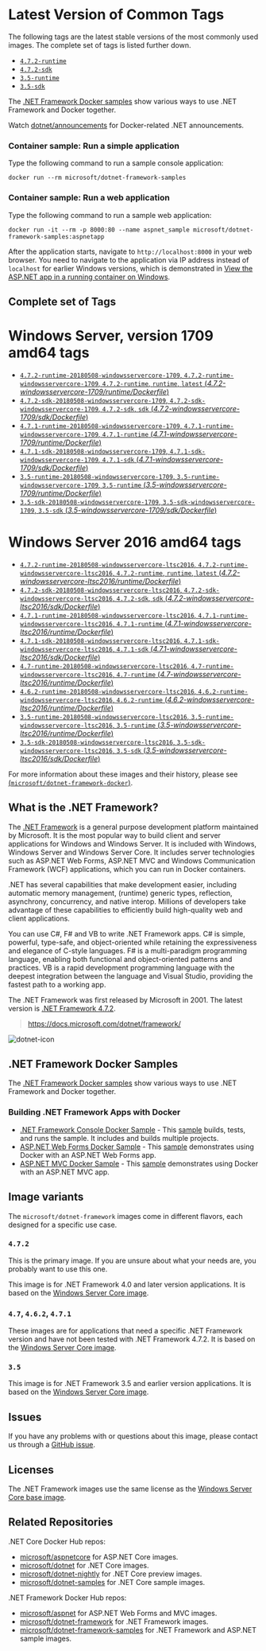 # Latest Version of Common Tags

The following tags are the latest stable versions of the most commonly used images. The complete set of tags is listed further down.

- [`4.7.2-runtime`](https://github.com/Microsoft/dotnet-framework-docker/blob/master/4.7.2-windowsservercore-ltsc2016/runtime/Dockerfile)
- [`4.7.2-sdk`](https://github.com/Microsoft/dotnet-framework-docker/blob/master/4.7.2-windowsservercore-ltsc2016/sdk/Dockerfile)
- [`3.5-runtime`](https://github.com/Microsoft/dotnet-framework-docker/blob/master/3.5-windowsservercore-ltsc2016/runtime/Dockerfile)
- [`3.5-sdk`](https://github.com/Microsoft/dotnet-framework-docker/blob/master/3.5-windowsservercore-ltsc2016/sdk/Dockerfile)

The [.NET Framework Docker samples](https://github.com/Microsoft/dotnet-framework-docker/tree/master/samples/README.md) show various ways to use .NET Framework and Docker together.

Watch [dotnet/announcements](https://github.com/dotnet/announcements/labels/Docker) for Docker-related .NET announcements.

### Container sample: Run a simple application

Type the following command to run a sample console application:

```console
docker run --rm microsoft/dotnet-framework-samples
```

### Container sample: Run a web application

Type the following command to run a sample web application:

```console
docker run -it --rm -p 8000:80 --name aspnet_sample microsoft/dotnet-framework-samples:aspnetapp
```

After the application starts, navigate to `http://localhost:8000` in your web browser. You need to navigate to the application via IP address instead of `localhost` for earlier Windows versions, which is demonstrated in [View the ASP.NET app in a running container on Windows](https://github.com/microsoft/dotnet-framework-docker/blob/master/samples/aspnetapp/README.md#view-the-aspnet-app-in-a-running-container-on-windows).

## Complete set of Tags

# Windows Server, version 1709 amd64 tags

- [`4.7.2-runtime-20180508-windowsservercore-1709`, `4.7.2-runtime-windowsservercore-1709`, `4.7.2-runtime`, `runtime`, `latest` (*4.7.2-windowsservercore-1709/runtime/Dockerfile*)](https://github.com/Microsoft/dotnet-framework-docker/blob/master/4.7.2-windowsservercore-1709/runtime/Dockerfile)
- [`4.7.2-sdk-20180508-windowsservercore-1709`, `4.7.2-sdk-windowsservercore-1709`, `4.7.2-sdk`, `sdk` (*4.7.2-windowsservercore-1709/sdk/Dockerfile*)](https://github.com/Microsoft/dotnet-framework-docker/blob/master/4.7.2-windowsservercore-1709/sdk/Dockerfile)
- [`4.7.1-runtime-20180508-windowsservercore-1709`, `4.7.1-runtime-windowsservercore-1709`, `4.7.1-runtime` (*4.7.1-windowsservercore-1709/runtime/Dockerfile*)](https://github.com/Microsoft/dotnet-framework-docker/blob/master/4.7.1-windowsservercore-1709/runtime/Dockerfile)
- [`4.7.1-sdk-20180508-windowsservercore-1709`, `4.7.1-sdk-windowsservercore-1709`, `4.7.1-sdk` (*4.7.1-windowsservercore-1709/sdk/Dockerfile*)](https://github.com/Microsoft/dotnet-framework-docker/blob/master/4.7.1-windowsservercore-1709/sdk/Dockerfile)
- [`3.5-runtime-20180508-windowsservercore-1709`, `3.5-runtime-windowsservercore-1709`, `3.5-runtime` (*3.5-windowsservercore-1709/runtime/Dockerfile*)](https://github.com/Microsoft/dotnet-framework-docker/blob/master/3.5-windowsservercore-1709/runtime/Dockerfile)
- [`3.5-sdk-20180508-windowsservercore-1709`, `3.5-sdk-windowsservercore-1709`, `3.5-sdk` (*3.5-windowsservercore-1709/sdk/Dockerfile*)](https://github.com/Microsoft/dotnet-framework-docker/blob/master/3.5-windowsservercore-1709/sdk/Dockerfile)

# Windows Server 2016 amd64 tags

- [`4.7.2-runtime-20180508-windowsservercore-ltsc2016`, `4.7.2-runtime-windowsservercore-ltsc2016`, `4.7.2-runtime`, `runtime`, `latest` (*4.7.2-windowsservercore-ltsc2016/runtime/Dockerfile*)](https://github.com/Microsoft/dotnet-framework-docker/blob/master/4.7.2-windowsservercore-ltsc2016/runtime/Dockerfile)
- [`4.7.2-sdk-20180508-windowsservercore-ltsc2016`, `4.7.2-sdk-windowsservercore-ltsc2016`, `4.7.2-sdk`, `sdk` (*4.7.2-windowsservercore-ltsc2016/sdk/Dockerfile*)](https://github.com/Microsoft/dotnet-framework-docker/blob/master/4.7.2-windowsservercore-ltsc2016/sdk/Dockerfile)
- [`4.7.1-runtime-20180508-windowsservercore-ltsc2016`, `4.7.1-runtime-windowsservercore-ltsc2016`, `4.7.1-runtime` (*4.7.1-windowsservercore-ltsc2016/runtime/Dockerfile*)](https://github.com/Microsoft/dotnet-framework-docker/blob/master/4.7.1-windowsservercore-ltsc2016/runtime/Dockerfile)
- [`4.7.1-sdk-20180508-windowsservercore-ltsc2016`, `4.7.1-sdk-windowsservercore-ltsc2016`, `4.7.1-sdk` (*4.7.1-windowsservercore-ltsc2016/sdk/Dockerfile*)](https://github.com/Microsoft/dotnet-framework-docker/blob/master/4.7.1-windowsservercore-ltsc2016/sdk/Dockerfile)
- [`4.7-runtime-20180508-windowsservercore-ltsc2016`, `4.7-runtime-windowsservercore-ltsc2016`, `4.7-runtime` (*4.7-windowsservercore-ltsc2016/runtime/Dockerfile*)](https://github.com/Microsoft/dotnet-framework-docker/blob/master/4.7-windowsservercore-ltsc2016/runtime/Dockerfile)
- [`4.6.2-runtime-20180508-windowsservercore-ltsc2016`, `4.6.2-runtime-windowsservercore-ltsc2016`, `4.6.2-runtime` (*4.6.2-windowsservercore-ltsc2016/runtime/Dockerfile*)](https://github.com/Microsoft/dotnet-framework-docker/blob/master/4.6.2-windowsservercore-ltsc2016/runtime/Dockerfile)
- [`3.5-runtime-20180508-windowsservercore-ltsc2016`, `3.5-runtime-windowsservercore-ltsc2016`, `3.5-runtime` (*3.5-windowsservercore-ltsc2016/runtime/Dockerfile*)](https://github.com/Microsoft/dotnet-framework-docker/blob/master/3.5-windowsservercore-ltsc2016/runtime/Dockerfile)
- [`3.5-sdk-20180508-windowsservercore-ltsc2016`, `3.5-sdk-windowsservercore-ltsc2016`, `3.5-sdk` (*3.5-windowsservercore-ltsc2016/sdk/Dockerfile*)](https://github.com/Microsoft/dotnet-framework-docker/blob/master/3.5-windowsservercore-ltsc2016/sdk/Dockerfile)

For more information about these images and their history, please see [(`microsoft/dotnet-framework-docker`)](https://github.com/Microsoft/dotnet-framework-docker). 

## What is the .NET Framework?

The [.NET Framework](https://www.microsoft.com/net/framework) is a general purpose development platform maintained by Microsoft. It is the most popular way to build client and server applications for Windows and Windows Server. It is included with Windows, Windows Server and Windows Server Core. It includes server technologies such as ASP.NET Web Forms, ASP.NET MVC and Windows Communication Framework (WCF) applications, which you can run in Docker containers.

.NET has several capabilities that make development easier, including automatic memory management, (runtime) generic types, reflection, asynchrony, concurrency, and native interop. Millions of developers take advantage of these capabilities to efficiently build high-quality web and client applications.

You can use C#, F# and VB to write .NET Framework apps. C# is simple, powerful, type-safe, and object-oriented while retaining the expressiveness and elegance of C-style languages. F# is a multi-paradigm programming language, enabling both functional and object-oriented patterns and practices. VB is a rapid development programming language with the deepest integration between the language and Visual Studio, providing the fastest path to a working app.   

The .NET Framework was first released by Microsoft in 2001. The latest version is [.NET Framework 4.7.2](https://www.microsoft.com/net/framework).

> https://docs.microsoft.com/dotnet/framework/

![dotnet-icon](https://cloud.githubusercontent.com/assets/2608468/19951790/a0458278-a11d-11e6-86e4-660aaa22aa3c.png)

## .NET Framework Docker Samples

The [.NET Framework Docker samples](https://github.com/Microsoft/dotnet-framework-docker/tree/master/samples/README.md) show various ways to use .NET Framework and Docker together.

### Building .NET Framework Apps with Docker

* [.NET Framework Console Docker Sample](dotnetapp/README.md) - This [sample](dotnetapp/Dockerfile) builds, tests, and runs the sample. It includes and builds multiple projects.
* [ASP.NET Web Forms Docker Sample](aspnetapp/README.md) - This [sample](aspnetapp/Dockerfile) demonstrates using Docker with an ASP.NET Web Forms app.
* [ASP.NET MVC Docker Sample](aspnetmvcapp/README.md) - This [sample](aspnetmvcapp/Dockerfile) demonstrates using Docker with an ASP.NET MVC app.

## Image variants

The `microsoft/dotnet-framework` images come in different flavors, each designed for a specific use case.

### `4.7.2`

This is the primary image. If you are unsure about what your needs are, you probably want to use this one.

This image is for .NET Framework 4.0 and later version applications. It is based on the [Windows Server Core image](https://hub.docker.com/r/microsoft/windowsservercore/).

### `4.7`, `4.6.2`, `4.7.1`

These images are for applications that need a specific .NET Framework version and have not been tested with .NET Framework 4.7.2. It is based on the [Windows Server Core image](https://hub.docker.com/r/microsoft/windowsservercore/).

### `3.5`

This image is for .NET Framework 3.5 and earlier version applications.  It is based on the [Windows Server Core image](https://hub.docker.com/r/microsoft/windowsservercore/).

## Issues

If you have any problems with or questions about this image, please contact us through a [GitHub issue](https://github.com/microsoft/dotnet-framework-docker/issues).

## Licenses

The .NET Framework images use the same license as the [Windows Server Core base image](https://hub.docker.com/r/microsoft/windowsservercore/).

## Related Repositories

.NET Core Docker Hub repos:

* [microsoft/aspnetcore](https://hub.docker.com/r/microsoft/aspnetcore/) for ASP.NET Core images.
* [microsoft/dotnet](https://hub.docker.com/r/microsoft/dotnet/) for .NET Core images.
* [microsoft/dotnet-nightly](https://hub.docker.com/r/microsoft/dotnet-nightly/) for .NET Core preview images.
* [microsoft/dotnet-samples](https://hub.docker.com/r/microsoft/dotnet-samples/) for .NET Core sample images.

.NET Framework Docker Hub repos:

* [microsoft/aspnet](https://hub.docker.com/r/microsoft/aspnet/) for ASP.NET Web Forms and MVC images.
* [microsoft/dotnet-framework](https://hub.docker.com/r/microsoft/dotnet-framework/) for .NET Framework images.
* [microsoft/dotnet-framework-samples](https://hub.docker.com/r/microsoft/dotnet-framework-samples/) for .NET Framework and ASP.NET sample images.
